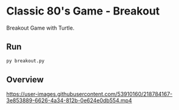 # Classic 80's Game - Breakout

Breakout Game with Turtle.

## Run

```sh
py breakout.py
```

## Overview

https://user-images.githubusercontent.com/53910160/218784167-3e853889-6626-4a34-812b-0e624e0db554.mp4

